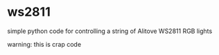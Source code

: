 # ws2811
simple python code for controlling a string of Alitove WS2811 RGB lights

warning: this is crap code

